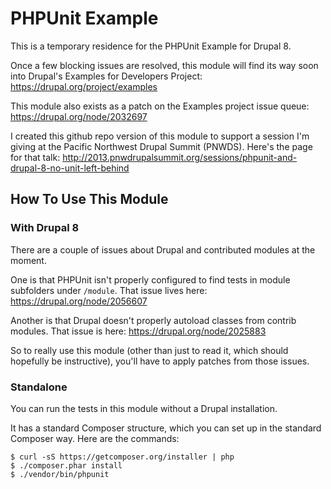 PHPUnit Example
===============

This is a temporary residence for the PHPUnit Example for Drupal 8.

Once a few blocking issues are resolved, this module will find its way soon into Drupal's Examples for Developers Project: https://drupal.org/project/examples

This module also exists as a patch on the Examples project issue queue: https://drupal.org/node/2032697

I created this github repo version of this module to support a session I'm giving at the Pacific Northwest Drupal Summit (PNWDS). Here's the page for that talk: http://2013.pnwdrupalsummit.org/sessions/phpunit-and-drupal-8-no-unit-left-behind

How To Use This Module
----------------------

### With Drupal 8

There are a couple of issues about Drupal and contributed modules at the moment.

One is that PHPUnit isn't properly configured to find tests in module subfolders under `/module`. That issue lives here: https://drupal.org/node/2056607

Another is that Drupal doesn't properly autoload classes from contrib modules. That issue is here: https://drupal.org/node/2025883

So to really use this module (other than just to read it, which should hopefully be instructive), you'll have to apply patches from those issues.

### Standalone

You can run the tests in this module without a Drupal installation.

It has a standard Composer structure, which you can set up in the standard Composer way. Here are the commands:

	$ curl -sS https://getcomposer.org/installer | php
	$ ./composer.phar install
	$ ./vendor/bin/phpunit


